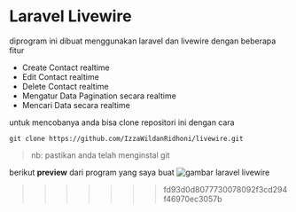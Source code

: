 
# Laravel Livewire

diprogram ini dibuat menggunakan laravel dan livewire dengan beberapa fitur

-   Create Contact realtime
-   Edit Contact realtime
-   Delete Contact realtime
-   Mengatur Data Pagination secara realtime
-   Mencari Data secara realtime

untuk mencobanya anda bisa clone repositori ini dengan cara

```
git clone https://github.com/IzzaWildanRidhoni/livewire.git

```

> nb: pastikan anda telah menginstal git

berikut **preview** dari program yang saya buat
![gambar laravel livewire](https://i.postimg.cc/hcGP2QhF/Screenshot-from-2021-08-15-08-51-29.png)
>>>>>>> fd93d0d8077730078092f3cd294f46970ec3057b
